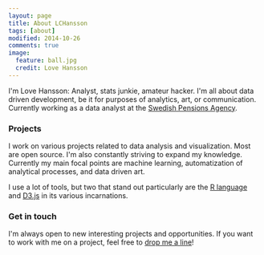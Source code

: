 ```yaml
---
layout: page
title: About LCHansson
tags: [about]
modified: 2014-10-26
comments: true
image:
  feature: ball.jpg
  credit: Love Hansson
---
```


I'm Love Hansson: Analyst, stats junkie, amateur hacker. I'm all about data driven development, be it for purposes of analytics, art, or communication. Currently working as a data analyst at the [Swedish Pensions Agency][PMy].

### Projects

I work on various projects related to data analysis and visualization. Most are open source. I'm also constantly striving to expand my knowledge. Currently my main focal points are machine learning, automatization of analytical processes, and data driven art.

I use a lot of tools, but two that stand out particularly are the [R language][Rlang] and [D3.js][D3] in its various incarnations.

### Get in touch

I'm always open to new interesting projects and opportunities. If you want to work with me on a project, feel free to [drop me a line][Email]!


[PMy]: https://secure.pensionsmyndigheten.se
[Rlang]: http://www.r-project.org
[D3]: http://d3js.org/
[Email]: mailto:love.hansson@gmail.com
